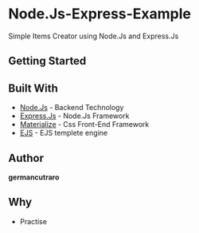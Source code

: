 # Node.Js-Express-Example

Simple Items Creator using Node.Js and Express.Js

## Getting Started

## Built With

* [Node.Js](https://nodejs.org/) - Backend Technology
* [Express.Js](https://expressjs.com/) - Node.Js Framework
* [Materialize](http://materializecss.com/) - Css Front-End Framework
* [EJS](http://ejs.co/) - EJS templete engine

## Author

**germancutraro**

## Why

* Practise
